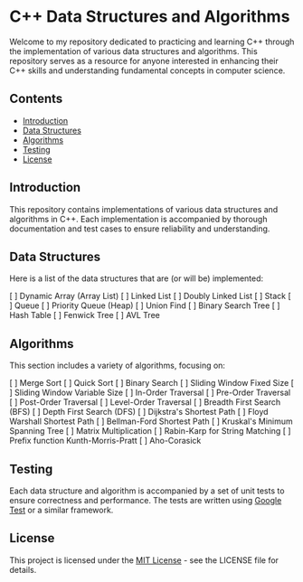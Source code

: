 # C++ Data Structures and Algorithms

Welcome to my repository dedicated to practicing and learning C++ through the implementation of various data structures and algorithms. This repository serves as a resource for anyone interested in enhancing their C++ skills and understanding fundamental concepts in computer science.

## Contents

- [Introduction](#introduction)
- [Data Structures](#data-structures)
- [Algorithms](#algorithms)
- [Testing](#testing)
- [License](#license)

## Introduction

This repository contains implementations of various data structures and algorithms in C++. Each implementation is accompanied by thorough documentation and test cases to ensure reliability and understanding.

## Data Structures

Here is a list of the data structures that are (or will be) implemented:

[ ] Dynamic Array (Array List)
[ ] Linked List
[ ] Doubly Linked List
[ ] Stack
[ ] Queue
[ ] Priority Queue (Heap)
[ ] Union Find
[ ] Binary Search Tree
[ ] Hash Table
[ ] Fenwick Tree
[ ] AVL Tree

## Algorithms

This section includes a variety of algorithms, focusing on:

[ ] Merge Sort
[ ] Quick Sort
[ ] Binary Search
[ ] Sliding Window Fixed Size
[ ] Sliding Window Variable Size
[ ] In-Order Traversal
[ ] Pre-Order Traversal
[ ] Post-Order Traversal
[ ] Level-Order Traversal
[ ] Breadth First Search (BFS)
[ ] Depth First Search (DFS)
[ ] Dijkstra's Shortest Path
[ ] Floyd Warshall Shortest Path
[ ] Bellman-Ford Shortest Path
[ ] Kruskal's Minimum Spanning Tree
[ ] Matrix Multiplication
[ ] Rabin-Karp for String Matching
[ ] Prefix function Kunth-Morris-Pratt
[ ] Aho-Corasick

## Testing

Each data structure and algorithm is accompanied by a set of unit tests to ensure correctness and performance. The tests are written using [Google Test](https://github.com/google/googletest) or a similar framework.

## License

This project is licensed under the [MIT License](LICENSE) - see the LICENSE file for details.